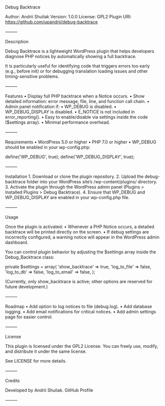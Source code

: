 Debug Backtrace

Author: Andrii Shuliak
Version: 1.0.0
License: GPL2
Plugin URI: https://github.com/upandrii/debug-backtrace

⸻

Description

Debug Backtrace is a lightweight WordPress plugin that helps developers diagnose PHP notices by automatically showing a full backtrace.

It is particularly useful for identifying code that triggers errors too early (e.g., before init) or for debugging translation loading issues and other timing-sensitive problems.

⸻

Features
	•	Display full PHP backtrace when a Notice occurs.
	•	Show detailed information: error message, file, line, and function call chain.
	•	Admin panel notification if:
	•	WP_DEBUG is disabled.
	•	WP_DEBUG_DISPLAY is disabled.
	•	E_NOTICE is not included in error_reporting().
	•	Easy to enable/disable via settings inside the code ($settings array).
	•	Minimal performance overhead.

⸻

Requirements
	•	WordPress 5.0 or higher
	•	PHP 7.0 or higher
	•	WP_DEBUG should be enabled in your wp-config.php:

define('WP_DEBUG', true);
define('WP_DEBUG_DISPLAY', true);



⸻

Installation
	1.	Download or clone the plugin repository.
	2.	Upload the debug-backtrace folder into your WordPress site’s /wp-content/plugins/ directory.
	3.	Activate the plugin through the WordPress admin panel (Plugins > Installed Plugins > Debug Backtrace).
	4.	Ensure that WP_DEBUG and WP_DEBUG_DISPLAY are enabled in your wp-config.php file.

⸻

Usage

Once the plugin is activated:
	•	Whenever a PHP Notice occurs, a detailed backtrace will be printed directly on the screen.
	•	If debug settings are incorrectly configured, a warning notice will appear in the WordPress admin dashboard.

You can control plugin behavior by adjusting the $settings array inside the Debug_Backtrace class:

private $settings = array(
    'show_backtrace' => true,
    'log_to_file'    => false,
    'log_to_db'      => false,
    'log_to_email'   => false,
);

(Currently, only show_backtrace is active; other options are reserved for future development.)

⸻

Roadmap
	•	Add option to log notices to file (debug.log).
	•	Add database logging.
	•	Add email notifications for critical notices.
	•	Add admin settings page for easier control.

⸻

License

This plugin is licensed under the GPL2 License.
You can freely use, modify, and distribute it under the same license.

See LICENSE for more details.

⸻

Credits

Developed by Andrii Shuliak.
GitHub Profile

⸻